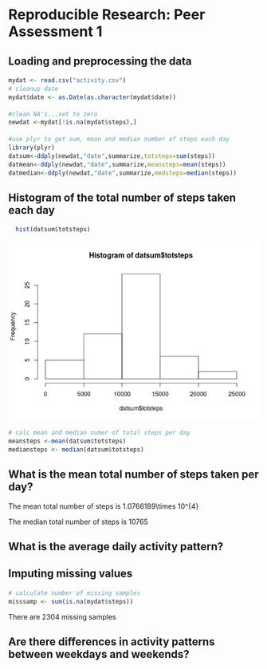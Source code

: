 # Reproducible Research: Peer Assessment 1



## Loading and preprocessing the data

```r
mydat <- read.csv("activity.csv")
# cleanup date
mydat$date <- as.Date(as.character(mydat$date))

#clean NA's...set to zero
newdat <-mydat[!is.na(mydat$steps),]

#use plyr to get sum, mean and median number of steps each day
library(plyr)
datsum<-ddply(newdat,"date",summarize,totsteps=sum(steps))
datmean<-ddply(newdat,"date",summarize,meansteps=mean(steps))
datmedian<-ddply(newdat,"date",summarize,medsteps=median(steps))
```


## Histogram of the total number of steps taken each day

```r
  hist(datsum$totsteps)
```

![](PA1_template_files/figure-html/unnamed-chunk-2-1.png) 

```r
# calc mean and median numer of total steps per day
meansteps <-mean(datsum$totsteps)
mediansteps <- median(datsum$totsteps)
```

## What is the mean total number of steps taken per day?
The mean total number of steps is 1.0766189\times 10^{4}

The median total number of steps is 10765


## What is the average daily activity pattern?



## Imputing missing values

```r
# calculate number of missing samples
misssamp <- sum(is.na(mydat$steps))
```
There are  2304 missing samples

## Are there differences in activity patterns between weekdays and weekends?
